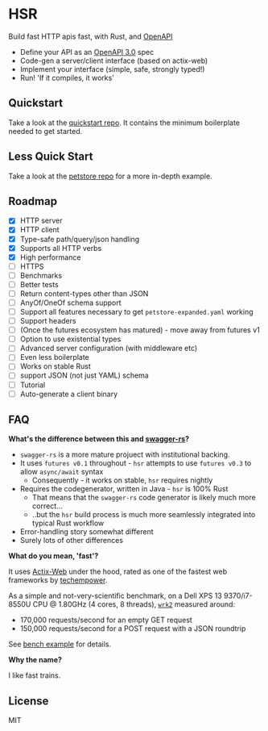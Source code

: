# HSR

Build fast HTTP apis fast, with Rust, and [OpenAPI](https://swagger.io/docs/specification/about/)

 * Define your API as an [OpenAPI 3.0](https://github.com/OAI/OpenAPI-Specification) spec
 * Code-gen a server/client interface (based on actix-web)
 * Implement your interface (simple, safe, strongly typed!)
 * Run! 'If it compiles, it works'


## Quickstart

Take a look at the [quickstart repo](examples/quickstart). It contains the
minimum boilerplate needed to get started.

## Less Quick Start

Take a look at the [petstore repo](examples/petstore) for a more in-depth example.

## Roadmap

- [x] HTTP server
- [x] HTTP client
- [x] Type-safe path/query/json handling
- [x] Supports all HTTP verbs
- [x] High performance
- [ ] HTTPS
- [ ] Benchmarks
- [ ] Better tests
- [ ] Return content-types other than JSON
- [ ] AnyOf/OneOf schema support
- [ ] Support all features necessary to get `petstore-expanded.yaml` working
- [ ] Support headers
- [ ] (Once the futures ecosystem has matured) - move away from futures v1
- [ ] Option to use existential types
- [ ] Advanced server configuration (with middleware etc)
- [ ] Even less boilerplate
- [ ] Works on stable Rust
- [ ] support JSON (not just YAML) schema
- [ ] Tutorial
- [ ] Auto-generate a client binary

## FAQ

**What's the difference between this and [swagger-rs](https://github.com/Metaswitch/swagger-rs)?**

* `swagger-rs` is a more mature projuect with institutional backing.
* It uses `futures v0.1` throughout - `hsr` attempts to use `futures v0.3` to allow `async/await` syntax
  -  Consequently - it works on stable, `hsr` requires nightly
* Requires the codegenerator, written in Java - `hsr` is 100% Rust
  - That means that the `swagger-rs` code generator is likely much more correct...
  - ..but the `hsr` build process is much more seamlessly integrated into typical Rust workflow
* Error-handling story somewhat different
* Surely lots of other differences

**What do you mean, 'fast'?**

It uses [Actix-Web](https://github.com/actix/actix-web) under the hood, rated as one of the
fastest web frameworks by [techempower](https://www.techempower.com/benchmarks/#section=data-r18&hw=ph&test=fortune).

As a simple and not-very-scientific benchmark, on a Dell XPS 13 9370/i7-8550U CPU @ 1.80GHz
(4 cores, 8 threads), [`wrk2`](https://github.com/giltene/wrk2) measured around:

* 170,000 requests/second for an empty GET request
* 150,000 requests/second for a POST request with a JSON roundtrip

See [bench example](/examples/bench) for details.

**Why the name?**

I like fast trains.

## License

MIT
